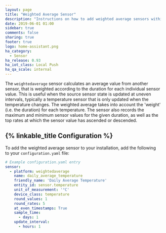 ```yaml
---
layout: page
title: "Weighted Average Sensor"
description: "Instructions on how to add weighted average sensors within Home Assistant."
date: 2019-06-01 01:00
sidebar: true
comments: false
sharing: true
footer: true
logo: home-assistant.png
ha_category:
  - Sensor
ha_release: 0.93
ha_iot_class: Local Push
ha_qa_scale: internal
---
```


The `weightedaverage` sensor calculates an average value from another sensor, that is weighted according to the duration for each individual sensor value.
This is useful when the source sensor state is updated at uneven intervals, typically a temperature sensor that is only updated when the temperature changes. The weighted average takes into account the 'weight' (i.e. the duration) for each temperature.
The sensor also records the maximum and minimum sensor values for the given duration, as well as the top rates at which the sensor value has ascended or descended.


## {% linkable_title Configuration %}

To add the weighted average sensor to your installation, add the following to your `configuration.yaml` file:

```yaml
# Example configuration.yaml entry
sensor:
  - platform: weightedaverage
    name: daily_average_temperature
    friendly_name: 'Daily Average Temperature'
    entity_id: sensor.temperature
    unit_of_measurement: '°C'
    device_class: temperature
    round_values: 1
    round_rates: 5
    at_even_timestamps: True
    sample_time:
      - days: 1
    update_interval:
      - hours: 1
```
